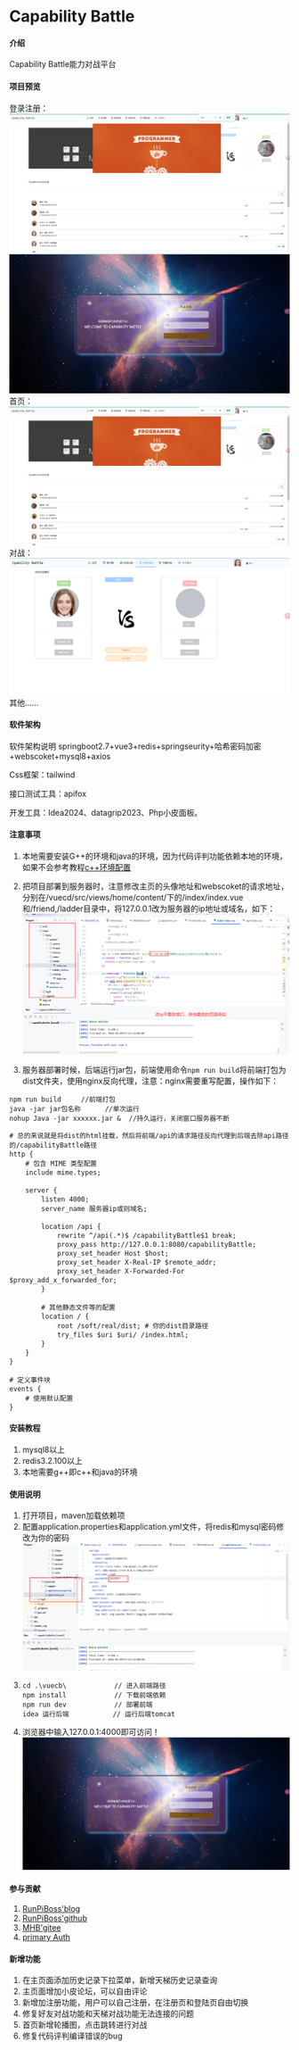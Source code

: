 # Capability Battle

#### 介绍
Capability Battle能力对战平台

#### 项目预览
登录注册：![img_1.png](img_1.png)
![](readme_img/img_2.png)
首页：
![](readme_img/img_3.png)
对战：
![](readme_img/img_4.png)
其他......
#### 软件架构
软件架构说明
springboot2.7+vue3+redis+springseurity+哈希密码加密+webscoket+mysql8+axios

Css框架：tailwind

接口测试工具：apifox

开发工具：Idea2024、datagrip2023、Php小皮面板。
#### 注意事项
1. 本地需要安装G++的环境和java的环境，因为代码评判功能依赖本地的环境，如果不会参考教程[c++环境配置](https://www.cnblogs.com/wongdzoendzi/p/18236247)

2. 把项目部署到服务器时，注意修改主页的头像地址和webscoket的请求地址，分别在/vuecd/src/views/home/content/下的/index/index.vue和/friend,/ladder目录中，将127.0.0.1改为服务器的ip地址或域名，如下：
    ![](img.png)

3. 服务器部署时候，后端运行jar包，前端使用命令`npm run build`将前端打包为dist文件夹，使用nginx反向代理，注意：nginx需要重写配置，操作如下：

  ```shell
  npm run build		//前端打包
  java -jar jar包名称		//单次运行
  nohup Java -jar xxxxxx.jar &  //持久运行，关闭窗口服务器不断
  ```

  ```nginx
  # 总的来说就是将dist的html挂载，然后将前端/api的请求路径反向代理到后端去除api路径的/capabilityBattle路径
  http {
      # 包含 MIME 类型配置
      include mime.types;
  
      server {
          listen 4000;
          server_name 服务器ip或则域名;
  
          location /api {
              rewrite ^/api(.*)$ /capabilityBattle$1 break;
              proxy_pass http://127.0.0.1:8080/capabilityBattle;
              proxy_set_header Host $host;
              proxy_set_header X-Real-IP $remote_addr;
              proxy_set_header X-Forwarded-For $proxy_add_x_forwarded_for;
          }
  
          # 其他静态文件等的配置
          location / {
              root /soft/real/dist; # 你的dist目录路径
              try_files $uri $uri/ /index.html;
          }
      }
  }
  
  # 定义事件块
  events {
      # 使用默认配置
  }
  
  ```

#### 安装教程

1.  mysql8以上
2.  redis3.2.100以上
3.  本地需要g++即c++和java的环境

#### 使用说明

1.  打开项目，maven加载依赖项
2.  配置application.properties和application.yml文件，将redis和mysql密码修改为你的密码
![后端配置](readme_img/img_1.png)
3. ```shell
   cd .\vuecb\            // 进入前端路径
   npm install            // 下载前端依赖
   npm run dev            // 部署前端
   idea 运行后端           // 运行后端tomcat
   ```
4. 浏览器中输入127.0.0.1:4000即可访问！
![](readme_img/img_2.png)
#### 参与贡献

1.  [RunPiBoss'blog](https://lxpstar.top/)
2.  [RunPiBoss'github](https://github.com/RunPiBoss)
3.  [MHB'gitee](https://gitee.com/nmu_hbin/capability-battle)
4.  [primary Auth](https://gitee.com/aaaaysy/capability-battle)



#### 新增功能
1. 在主页面添加历史记录下拉菜单，新增天梯历史记录查询
2. 主页面增加小皮论坛，可以自由评论
3. 新增加注册功能，用户可以自己注册，在注册页和登陆页自由切换
4. 修复好友对战功能和天梯对战功能无法连接的问题
5. 首页新增轮播图，点击跳转进行对战
6. 修复代码评判编译错误的bug

